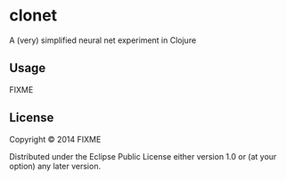 # clonet

A (very) simplified neural net experiment in Clojure

## Usage

FIXME

## License

Copyright © 2014 FIXME

Distributed under the Eclipse Public License either version 1.0 or (at
your option) any later version.
